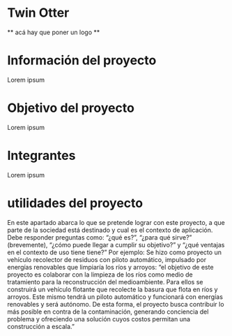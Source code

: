 # Twin Otter

** acá hay que poner un logo **

# Información del proyecto

Lorem ipsum

# Objetivo del proyecto

Lorem ipsum

# Integrantes

Lorem ipsum

# utilidades del proyecto 
En este apartado abarca lo que se pretende lograr con este proyecto, a que parte de la sociedad está destinado y cual es el contexto de aplicación. Debe responder preguntas como: “¿qué es?”, “¿para qué sirve?” (brevemente), “¿cómo puede llegar a cumplir su objetivo?” y “¿qué ventajas en el contexto de uso tiene tiene?”
Por ejemplo: Se hizo como proyecto un vehículo recolector de residuos con piloto automático, impulsado por energías renovables que limpiaría los ríos y arroyos:
“el objetivo de este proyecto es colaborar con la limpieza de los ríos como medio de tratamiento para la reconstrucción del medioambiente. Para ellos se construirá un vehículo flotante que recolecte la basura que flota en ríos y arroyos. Este mismo tendrá un piloto automático y funcionará con energías renovables y será autónomo. De esta forma, el proyecto busca contribuir lo más posible en contra de la contaminación, generando conciencia del problema y ofreciendo una solución cuyos costos permitan una construcción a escala.”